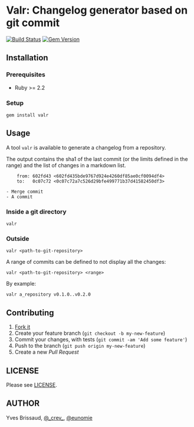 Valr: Changelog generator based on git commit
=============================================

[![Build Status](https://travis-ci.org/eunomie/valr.svg?branch=master)](https://travis-ci.org/eunomie/valr) [![Gem Version](https://badge.fury.io/rb/valr.svg)](https://badge.fury.io/rb/valr)

Installation
------------

### Prerequisites

- Ruby >= 2.2

### Setup

```
gem install valr
```

Usage
-----

A tool `valr` is available to generate a changelog from a repository.

The output contains the sha1 of the last commit (or the limits defined in the range)
and the list of changes in a markdown list.

```
    from: 602fd43 <602fd435bde9767d924e4260df85ae0cf0094df4>
    to:   0c07c72 <0c07c72a7c526d29bfe499771b37d41582450df3>

- Merge commit
- A commit
```

### Inside a git directory

```
valr
```

### Outside

```
valr <path-to-git-repository>
```

A range of commits can be defined to not display all the changes:

```
valr <path-to-git-repository> <range>
```

By example:

```
valr a_repository v0.1.0..v0.2.0
```

Contributing
------------

1. [Fork it](https://github.com/eunomie/valr/fork)
2. Create your feature branch (`git checkout -b my-new-feature`)
3. Commit your changes, with tests (`git commit -am 'Add some feature'`)
4. Push to the branch (`git push origin my-new-feature`)
5. Create a new _Pull Request_

LICENSE
-------

Please see [LICENSE][].

AUTHOR
------

Yves Brissaud, [@\_crev_](https://twiter.com/_crev_), [@eunomie](https://github.com/eunomie)

[LICENSE]: https://github.com/eunomie/valr/blob/master/LICENSE
